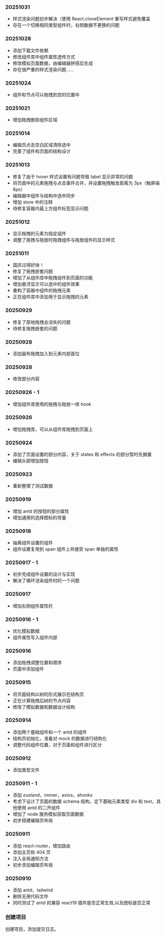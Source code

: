 ### 20251031

- 样式渲染问题初步解决（使用 React.cloneElement 重写样式避免覆盖
- 存在一个切换相同类型组件时，右侧数据不更换的问题

### 20251028

- 添加下载文件依赖
- 修改组件库中组件属性透传方式
- 修改模拟页面数据，由编辑器拼搭后生成
- 存在很严重的样式渲染问题……

### 20251024

- 组件和节点可以拖拽到空的位置中

### 20251021

- 增加拖拽删除组件区域

### 20251014

- 编辑页点击空白区域清除选中
- 完善了组件和页面的结构设计
 
### 20251013

- 修复了由于 hover 样式设置有问题导致 label 显示异常的问题
- 将页面中的元素拖拽与点击事件合并，并设置拖拽触发距离为 3px（触屏端 8px）
- 编辑器中组件与结构中选中同步
- 增加 store 中的注释
- 待修复容器内最上方组件标签显示问题

### 20251012

- 显示拖拽的元素为指定组件
- 调整了拖拽与拖放时拖拽组件与拖放组件的显示样式

### 20251011

- 国庆过得好快！
- 修复了拖拽嵌套问题
- 增加了从组件库中拖拽组件到页面的功能
- 增加悬浮显示可以选中的组件效果
- 重构了容器中组件的拖拽元素
- 正在组件库中添加用于显示拖拽的元素

### 20250929

- 修复了原地拖拽会消失的问题
- 待修复拖拽嵌套的问题

### 20250928

- 添加画布拖拽加入到元素内部首位

### 20250928

- 修改部分内容

### 20250926 - 1

- 增加组件库使用的拖拽与拖放一体 hook

### 20250926

- 增加拖拽库，可以从组件库拖拽到页面上

### 20250924

- 添加了页面设置的部分内容，关于 states 和 effects 的部分暂时先搁置
- 编辑头部增加按钮

### 20250923

- 重新整理了测试数据

### 20250919

- 增加 antd 的按钮的部分属性
- 增加通用的选择图标的常量

### 20250918

- 抽离组件设置的组件
- 组件设置复用到 span 组件上并接受 span 单独的属性

### 20250917 - 1

- 初步完成组件设置的设计与实现
- 解决了循环渲染组件时的一个问题

### 20250917

- 增加右侧组件属性栏

### 20250916 - 1

- 优化模拟数据
- 组件属性写入组件内部

### 20250916

- 添加拖拽调整位置和顺序
- 页面中添加组件

### 20250915

- 将页面结构以树的形式展示在结构页
- 正在计算拖拽后树的节点内容
- 修改了模拟数据和数据设计结构

### 20250914

- 添加两个基础组件和一个 antd 的组件
- 结构页初始化，准备对 mock 的数据进行结构化
- 调整代码组件位置，对于页面和组件进行区分

### 20250912

- 添加类型文件

### 20250911 - 1

- 添加 zustand，immer，axios，ahooks
- 考虑下设计了页面的数据 schema 结构，定下基础元素类型 div 和 text，其他使用 antd 的二开组件
- 增加了 node 服务模拟获取页面数据
- 初步搭建编辑页布局

### 20250911

- 添加 react-router，增加路由
- 添加主页和 404 页
- 注入全局通知方法
- 初步添加编辑页布局

### 20250910

- 添加 antd、tailwind
- 删除无用代码文件
- 同时测试了 antd 的兼容 react19 插件是否正常生效,以及图标是否正常

### 创建项目

创建项目，添加提交日志。
